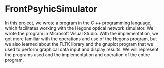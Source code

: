 # FrontPsyhicSimulator

In this project, we wrote a program in the C ++ programming language, which facilitates
working with the Hegons optical network simulator. We wrote the program in Microsoft
Visual Studio. With the implementation, we got more familiar with the operations and use
of the Hegons program, but we also learned about the FLTK library and the gnuplot
program that we used to perform graphical data input and display results. We will represent the programs used and the implementation and operation of the entire
program.
